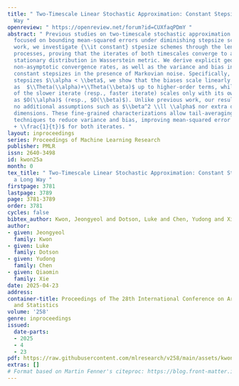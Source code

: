 ```yaml
---
title: " Two-Timescale Linear Stochastic Approximation: Constant Stepsizes Go a Long
  Way "
openreview: " https://openreview.net/forum?id=CUXfaqPDmY "
abstract: " Previous studies on two-timescale stochastic approximation (SA) mainly
  focused on bounding mean-squared errors under diminishing stepsize schemes. In this
  work, we investigate {\\it constant} stpesize schemes through the lens of Markov
  processes, proving that the iterates of both timescales converge to a unique joint
  stationary distribution in Wasserstein metric. We derive explicit geometric and
  non-asymptotic convergence rates, as well as the variance and bias introduced by
  constant stepsizes in the presence of Markovian noise. Specifically, with two constant
  stepsizes $\\alpha < \\beta$, we show that the biases scale linearly with both stepsizes
  as  $\\Theta(\\alpha)+\\Theta(\\beta)$ up to higher-order terms, while the variance
  of the slower iterate (resp., faster iterate) scales only with its own stepsize
  as $O(\\alpha)$ (resp., $O(\\beta)$). Unlike previous work, our results require
  no additional assumptions such as $\\beta^2 \\ll \\alpha$ nor extra dependence on
  dimensions. These fine-grained characterizations allow tail-averaging and extrapolation
  techniques to reduce variance and bias, improving mean-squared error bound to $O(\\beta^4
  + \\frac{1}{t})$ for both iterates. "
layout: inproceedings
series: Proceedings of Machine Learning Research
publisher: PMLR
issn: 2640-3498
id: kwon25a
month: 0
tex_title: " Two-Timescale Linear Stochastic Approximation: Constant Stepsizes Go
  a Long Way "
firstpage: 3781
lastpage: 3789
page: 3781-3789
order: 3781
cycles: false
bibtex_author: Kwon, Jeongyeol and Dotson, Luke and Chen, Yudong and Xie, Qiaomin
author:
- given: Jeongyeol
  family: Kwon
- given: Luke
  family: Dotson
- given: Yudong
  family: Chen
- given: Qiaomin
  family: Xie
date: 2025-04-23
address:
container-title: Proceedings of The 28th International Conference on Artificial Intelligence
  and Statistics
volume: '258'
genre: inproceedings
issued:
  date-parts:
  - 2025
  - 4
  - 23
pdf: https://raw.githubusercontent.com/mlresearch/v258/main/assets/kwon25a/kwon25a.pdf
extras: []
# Format based on Martin Fenner's citeproc: https://blog.front-matter.io/posts/citeproc-yaml-for-bibliographies/
---
```

